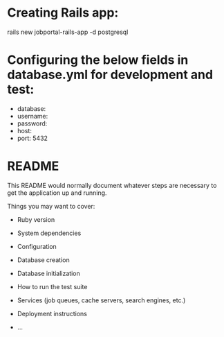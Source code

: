 # Creating Rails app:
rails new jobportal-rails-app -d postgresql
# Configuring the below fields in database.yml for development and test: 
  * database: 
  * username: 
  *  password: 
  * host: 
  * port: 5432

# README

This README would normally document whatever steps are necessary to get the
application up and running.

Things you may want to cover:

* Ruby version

* System dependencies

* Configuration

* Database creation

* Database initialization

* How to run the test suite

* Services (job queues, cache servers, search engines, etc.)

* Deployment instructions

* ...
